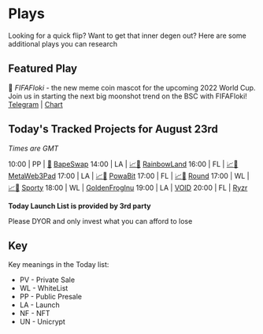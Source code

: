 
# Plays

Looking for a quick flip? Want to get that inner degen out? Here are some additional plays you can research

## Featured Play

🐶 *FIFAFloki* - the new meme coin mascot for the upcoming 2022 World Cup. 
Join us in starting the next big moonshot trend on the BSC with FIFAFloki!
[Telegram](https://t.me/FIFAFlokiOfficial) | [Chart](https://app.nexuscrypto.com/token/bsc/0xa2982a7dbc0c996519252de7a12a00b0327acf6b)

## Today's Tracked Projects for August 23rd
_Times are GMT_

10:00 | PP | [📲](https://www.pinksale.finance/launchpad/0xb47414541209E3eE4233b2B2dA2403Eb61AdF546?chain=BSC) [BapeSwap](https://t.me/BapeSwap)
14:00 | LA | [📈](https://app.nexuscrypto.com/token/bsc/0x541b37c5b707ec8ae79acf5fac8d15ce22362b23)[📲](https://www.pinksale.finance/launchpad/0x1767bF65a3454a9B4036a4f784d7f5870Eb88640?chain=BSC) [RainbowLand](https://t.me/RainbowLand_Official_Group)
16:00 | FL | [📈](https://app.nexuscrypto.com/token/bsc/0x510b841dd8246c2793932661ff412d0d8c022209)[📲](https://www.pinksale.finance/launchpad/0x4862A0e1959D02985fd8EdB737a77881B0bDda9E?chain=BSC) [MetaWeb3Pad](https://t.me/MetaWeb3Pad)
17:00 | LA | [📈](https://app.nexuscrypto.com/token/bsc/0x5fda925294f9e5b31b7c0e81bad6bad5b5e792ee)[📲](https://www.pinksale.finance/launchpad/0x610e8eeeb22A2bb9419502417a6D17d3A7E45a56?chain=BSC) [PowaBit](https://t.me/PowabitOfficial)
17:00 | FL | [📈](https://app.nexuscrypto.com/token/bsc/0x3838febe83403112eba3eba27090cedd3628d00b)[📲](https://www.pinksale.finance/launchpad/0xa3FDf7F01be4359A318364629aD69aEA2D5b2917?chain=BSC) [Round](https://t.me/roundportal)
17:00 | WL | [📈](https://app.nexuscrypto.com/token/bsc/0xe672237cc26fcfdfb593e30e7feff450646c8a3f)[📲](http://pinksale.finance/launchpad/0x18f3E187e81Af58ca4c3ddf5d777cA55E6f53973?chain=BSC) [Sporty](https://t.me/sporty_official)
18:00 | WL |  [GoldenFrogInu](https://t.me/GoldenFrogInu1000x)
19:00 | LA |  [VOID](https://t.me/TheVoid_Join)
20:00 | FL |  [Ryzr](https://t.me/RyzrSwap)

**Today Launch List is provided by 3rd party**

Please DYOR and only invest what you can afford to lose

## Key
Key meanings in the Today list:

- PV - Private Sale
- WL - WhiteList
- PP - Public Presale
- LA - Launch
- NF - NFT
- UN - Unicrypt